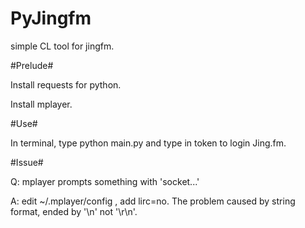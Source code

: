PyJingfm
========

simple CL tool for jingfm.

#Prelude#

Install requests for python.

Install mplayer.

#Use#

In terminal, type python main.py and type in token to login Jing.fm.

#Issue#

Q: mplayer prompts something with  'socket...'

A: edit ~/.mplayer/config , add lirc=no. The problem caused by string format, ended by '\n' not '\r\n'.
